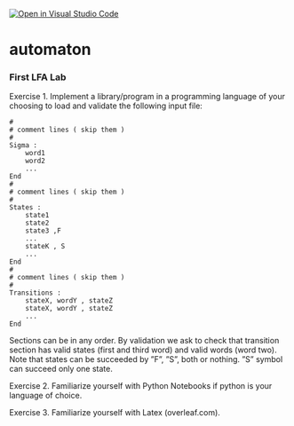 [![Open in Visual Studio Code](https://classroom.github.com/assets/open-in-vscode-f059dc9a6f8d3a56e377f745f24479a46679e63a5d9fe6f495e02850cd0d8118.svg)](https://classroom.github.com/online_ide?assignment_repo_id=7137752&assignment_repo_type=AssignmentRepo)
# automaton
### First LFA Lab
Exercise 1. Implement a library/program in a programming language of your
choosing to load and validate the following input file:
```
#
# comment lines ( skip them )
#
Sigma :
    word1
    word2
    ...
End
#
# comment lines ( skip them )
#
States :
    state1
    state2
    state3 ,F
    ...
    stateK , S
    ...
End
#
# comment lines ( skip them )
#
Transitions :
    stateX, wordY , stateZ
    stateX, wordY , stateZ
    ...
End
```

Sections can be in any order. By validation we ask to check that transition
section has valid states (first and third word) and valid words (word two). Note
that states can be succeeded by ”F”, ”S”, both or nothing. ”S” symbol can
succeed only one state.

Exercise 2. Familiarize yourself with Python Notebooks if python is your language of choice.

Exercise 3. Familiarize yourself with Latex (overleaf.com).
